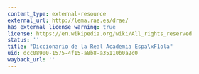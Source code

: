 ```yaml
---
content_type: external-resource
external_url: http://lema.rae.es/drae/
has_external_license_warning: true
license: https://en.wikipedia.org/wiki/All_rights_reserved
status: ''
title: "Diccionario de la Real Academia Espa\xF1ola"
uid: dcc08900-1575-4f15-a8b8-a35110b0a2c0
wayback_url: ''
---
```

